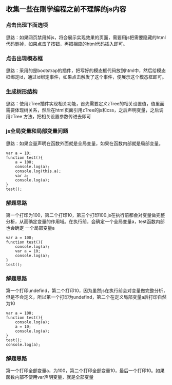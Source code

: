## 收集一些在刚学编程之前不理解的js内容




### 点击出现下面选项
思路：如果网页禁用掉js，将会展示实现效果的页面，需要用js把需要隐藏的html代码删掉，如果点击了按钮，再把相应的html代码插入即可。


### 点击出现模态框
思路：采用的是bootstrap的插件，把写好的模态框代码放到html中，然后给模态框绑定id，通过id绑定事件，如果点击触发了这个事件，便展示这个模态框即可。


### [生成树形结构](https://www.cnblogs.com/AutumnRhyme/p/5915769.html)
思路：使用zTree插件实现相关功能，首先需要定义zTree的相关设置值，值里面需要体现树关系，然后在html页面引用zTree的js和css，之后声明变量，之后调用zTree
方法，把相关设置参数传进去即可


### js全局变量和局部变量问题
思路：如果变量声明在函数外面就是全局变量，如果在函数内部就是局部变量。

```
var a = 10;
function test(){
    a = 100;
    console.log(a);
    console.log(this.a);
    var a;
    console.log(a);
}
test();
```

### 解题思路
第一个打印为100，第二个打印10，第三个打印100.js在执行前都会对变量做完整分析，从而确定变量的作用域。在执行前，会确定一个全局变量a，test函数内部也会确定
一个局部变量a

```
var a = 100;
function test(){
    console.log(a);
    var a = 10;
    console.log(a);
}
test();
```

### 解题思路
第一个打印undefind，第二个打印10，因为虽然js在执行前会对变量做完整分析，但是不会定义，所以第一个打印为undefind，第二个在定义局部变量a后打印自然为10


```
var a = 100;
function test(){
    console.log(a);
    a = 10;
    console.log(a);
}
test();
console.log(a);
```

### 解题思路
第一个打印全部变量a，为100，第二个打印全部变量10，最后一个打印10。如果函数内部不使用var声明变量，就是全部变量
